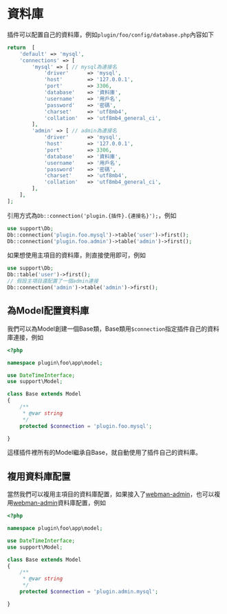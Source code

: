 # 資料庫
插件可以配置自己的資料庫，例如`plugin/foo/config/database.php`內容如下
```php
return  [
    'default' => 'mysql',
    'connections' => [
        'mysql' => [ // mysql為連接名
            'driver'      => 'mysql',
            'host'        => '127.0.0.1',
            'port'        => 3306,
            'database'    => '資料庫',
            'username'    => '用戶名',
            'password'    => '密碼',
            'charset'     => 'utf8mb4',
            'collation'   => 'utf8mb4_general_ci',
        ],
        'admin' => [ // admin為連接名
            'driver'      => 'mysql',
            'host'        => '127.0.0.1',
            'port'        => 3306,
            'database'    => '資料庫',
            'username'    => '用戶名',
            'password'    => '密碼',
            'charset'     => 'utf8mb4',
            'collation'   => 'utf8mb4_general_ci',
        ],
    ],
];
```
引用方式為`Db::connection('plugin.{插件}.{連接名}');`，例如
```php
use support\Db;
Db::connection('plugin.foo.mysql')->table('user')->first();
Db::connection('plugin.foo.admin')->table('admin')->first();
```

如果想使用主項目的資料庫，則直接使用即可，例如
```php
use support\Db;
Db::table('user')->first();
// 假設主項目還配置了一個admin連接
Db::connection('admin')->table('admin')->first();
```

## 為Model配置資料庫

我們可以為Model創建一個Base類，Base類用`$connection`指定插件自己的資料庫連接，例如
```php
<?php

namespace plugin\foo\app\model;

use DateTimeInterface;
use support\Model;

class Base extends Model
{
    /**
     * @var string
     */
    protected $connection = 'plugin.foo.mysql';

}
```

這樣插件裡所有的Model繼承自Base，就自動使用了插件自己的資料庫。

## 複用資料庫配置
當然我們可以複用主項目的資料庫配置，如果接入了[webman-admin](https://www.workerman.net/plugin/82)，也可以複用[webman-admin](https://www.workerman.net/plugin/82)資料庫配置，例如
```php
<?php

namespace plugin\foo\app\model;

use DateTimeInterface;
use support\Model;

class Base extends Model
{
    /**
     * @var string
     */
    protected $connection = 'plugin.admin.mysql';

}
```
